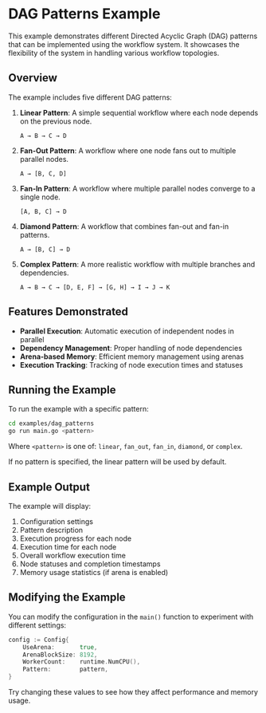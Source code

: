 # DAG Patterns Example

This example demonstrates different Directed Acyclic Graph (DAG) patterns that can be implemented using the workflow system. It showcases the flexibility of the system in handling various workflow topologies.

## Overview

The example includes five different DAG patterns:

1. **Linear Pattern**: A simple sequential workflow where each node depends on the previous node.
   ```
   A → B → C → D
   ```

2. **Fan-Out Pattern**: A workflow where one node fans out to multiple parallel nodes.
   ```
   A → [B, C, D]
   ```

3. **Fan-In Pattern**: A workflow where multiple parallel nodes converge to a single node.
   ```
   [A, B, C] → D
   ```

4. **Diamond Pattern**: A workflow that combines fan-out and fan-in patterns.
   ```
   A → [B, C] → D
   ```

5. **Complex Pattern**: A more realistic workflow with multiple branches and dependencies.
   ```
   A → B → C → [D, E, F] → [G, H] → I → J → K
   ```

## Features Demonstrated

- **Parallel Execution**: Automatic execution of independent nodes in parallel
- **Dependency Management**: Proper handling of node dependencies
- **Arena-based Memory**: Efficient memory management using arenas
- **Execution Tracking**: Tracking of node execution times and statuses

## Running the Example

To run the example with a specific pattern:

```bash
cd examples/dag_patterns
go run main.go <pattern>
```

Where `<pattern>` is one of: `linear`, `fan_out`, `fan_in`, `diamond`, or `complex`.

If no pattern is specified, the linear pattern will be used by default.

## Example Output

The example will display:

1. Configuration settings
2. Pattern description
3. Execution progress for each node
4. Execution time for each node
5. Overall workflow execution time
6. Node statuses and completion timestamps
7. Memory usage statistics (if arena is enabled)

## Modifying the Example

You can modify the configuration in the `main()` function to experiment with different settings:

```go
config := Config{
    UseArena:       true,
    ArenaBlockSize: 8192,
    WorkerCount:    runtime.NumCPU(),
    Pattern:        pattern,
}
```

Try changing these values to see how they affect performance and memory usage. 